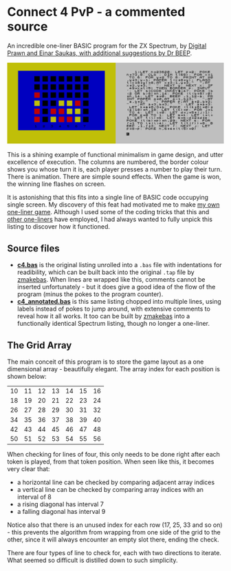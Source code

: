 # Connect 4 PvP - a commented source

An incredible one-liner BASIC program for the ZX Spectrum, by [Digital Prawn and Einar Saukas, with additional suggestions by Dr BEEP](http://reptonix.awardspace.co.uk/sinclair/oneliners/connect4-pvp.htm).

[![Connect 4 PvP Screenshots](images/c4screens.png "Connect 4 PvP Screenshots")](http://reptonix.awardspace.co.uk/sinclair/oneliners/connect4-pvp.htm)

This is a shining example of functional minimalism in game design, and utter excellence of execution.
The columns are numbered, the border colour shows you whose turn it is, each player presses a number to play their turn.
There is animation. There are simple sound effects. When the game is won, the winning line flashes on screen.

It is astonishing that this fits into a single line of BASIC code occupying single screen. My discovery of this feat had motivated me to make [my own one-liner game](https://github.com/patters-syno/line). Although I used some of the coding tricks that this and [other one-liners](http://reptonix.awardspace.co.uk/sinclair/oneliners/) have employed, I had always wanted to fully unpick this listing to discover how it functioned.

## Source files

- **[c4.bas](https://github.com/patters-syno/connect4/blob/main/c4.bas)** is the original listing unrolled into a ```.bas``` file with indentations for readibility, which can be built back into the original ```.tap``` file by [zmakebas](https://github.com/ohnosec/zmakebas).
When lines are wrapped like this, comments cannot be inserted unfortunately - but it does give a good idea of the flow of the program (minus the pokes to the program counter).
- **[c4_annotated.bas](https://github.com/patters-syno/connect4/blob/main/c4_annotated.bas)** is this same listing chopped into multiple lines, using labels instead of pokes to jump around, with extensive comments to reveal how it all works.
It too can be built by [zmakebas](https://github.com/ohnosec/zmakebas) into a functionally identical Spectrum listing, though no longer a one-liner.

## The Grid Array

The main conceit of this program is to store the game layout as a one dimensional array - beautifully elegant. The array index for each position is shown below:

|    |    |    |    |    |    |    |
|----|----|----|----|----|----|----|
| 10 | 11 | 12 | 13 | 14 | 15 | 16 |
| 18 | 19 | 20 | 21 | 22 | 23 | 24 |
| 26 | 27 | 28 | 29 | 30 | 31 | 32 |
| 34 | 35 | 36 | 37 | 38 | 39 | 40 |
| 42 | 43 | 44 | 45 | 46 | 47 | 48 |
| 50 | 51 | 52 | 53 | 54 | 55 | 56 |

When checking for lines of four, this only needs to be done right after each token is played, from that token position.
When seen like this, it becomes very clear that:

- a horizontal line can be checked by comparing adjacent array indices
- a vertical line can be checked by comparing array indices with an interval of 8
- a rising diagonal has interval 7
- a falling diagonal has interval 9

Notice also that there is an unused index for each row (17, 25, 33 and so on) - this prevents the algorithm from wrapping from one side of the grid to the other, since it will always encounter an empty slot there, ending the check.

There are four types of line to check for, each with two directions to iterate. What seemed so difficult is distilled down to such simplicity.
